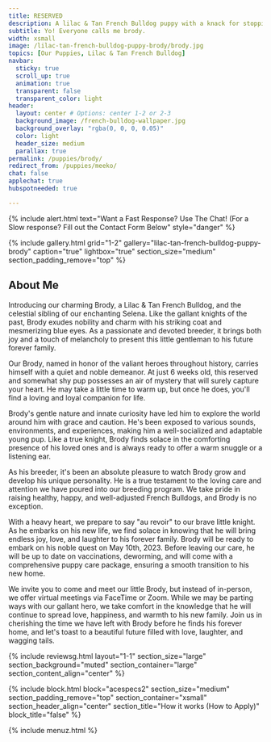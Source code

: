 ```yaml
---
title: RESERVED
description: A lilac & Tan French Bulldog puppy with a knack for stopping traffic.
subtitle: Yo! Everyone calls me brody. 
width: xsmall
image: /lilac-tan-french-bulldog-puppy-brody/brody.jpg
topics: [Our Puppies, Lilac & Tan French Bulldog]
navbar:
  sticky: true
  scroll_up: true
  animation: true
  transparent: false
  transparent_color: light
header:
  layout: center # Options: center 1-2 or 2-3
  background_image: /french-bulldog-wallpaper.jpg
  background_overlay: "rgba(0, 0, 0, 0.05)"
  color: light
  header_size: medium
  parallax: true
permalink: /puppies/brody/
redirect_from: /puppies/meeko/
chat: false
applechat: true
hubspotneeded: true

---
```


{% include alert.html text="Want a Fast Response? Use The Chat! (For a Slow response? Fill out the Contact Form Below" style="danger" %}
<div
    class="apple-business-chat-banner-container"
    data-apple-business-id="aea0f1e1-d35e-4943-a9f1-141bc4d2db78"
    data-apple-business-phone="+12127390182"
    data-apple-banner-cta="Imessage Us!"
    data-apple-banner-context="If you have an Iphone you'll see the chat, ID, if not you'll only see the phone icon"
    data-apple-banner-rounded-corners="false"
></div>

{% include gallery.html 
	grid="1-2"
	gallery="lilac-tan-french-bulldog-puppy-brody"
	caption="true"
	lightbox="true"
  section_size="medium"
  section_padding_remove="top"
%}



## About Me

Introducing our charming Brody, a Lilac & Tan French Bulldog, and the celestial sibling of our enchanting Selena. Like the gallant knights of the past, Brody exudes nobility and charm with his striking coat and mesmerizing blue eyes. As a passionate and devoted breeder, it brings both joy and a touch of melancholy to present this little gentleman to his future forever family.

Our Brody, named in honor of the valiant heroes throughout history, carries himself with a quiet and noble demeanor. At just 6 weeks old, this reserved and somewhat shy pup possesses an air of mystery that will surely capture your heart. He may take a little time to warm up, but once he does, you'll find a loving and loyal companion for life.

Brody's gentle nature and innate curiosity have led him to explore the world around him with grace and caution. He's been exposed to various sounds, environments, and experiences, making him a well-socialized and adaptable young pup. Like a true knight, Brody finds solace in the comforting presence of his loved ones and is always ready to offer a warm snuggle or a listening ear.

As his breeder, it's been an absolute pleasure to watch Brody grow and develop his unique personality. He is a true testament to the loving care and attention we have poured into our breeding program. We take pride in raising healthy, happy, and well-adjusted French Bulldogs, and Brody is no exception.

With a heavy heart, we prepare to say "au revoir" to our brave little knight. As he embarks on his new life, we find solace in knowing that he will bring endless joy, love, and laughter to his forever family. Brody will be ready to embark on his noble quest on May 10th, 2023. Before leaving our care, he will be up to date on vaccinations, deworming, and will come with a comprehensive puppy care package, ensuring a smooth transition to his new home.

We invite you to come and meet our little Brody, but instead of in-person, we offer virtual meetings via FaceTime or Zoom. While we may be parting ways with our gallant hero, we take comfort in the knowledge that he will continue to spread love, happiness, and warmth to his new family. Join us in cherishing the time we have left with Brody before he finds his forever home, and let's toast to a beautiful future filled with love, laughter, and wagging tails.




{% include reviewsg.html
   layout="1-1"
  section_size="large"
  section_background="muted"
  section_container="large"
  section_content_align="center"
%}

{% include block.html
  block="acespecs2"
  section_size="medium"
  section_padding_remove="top"
  section_container="xsmall"
  section_header_align="center"
  section_title="How it works (How to Apply)"
  block_title="false"
%}



{% include menuz.html %}